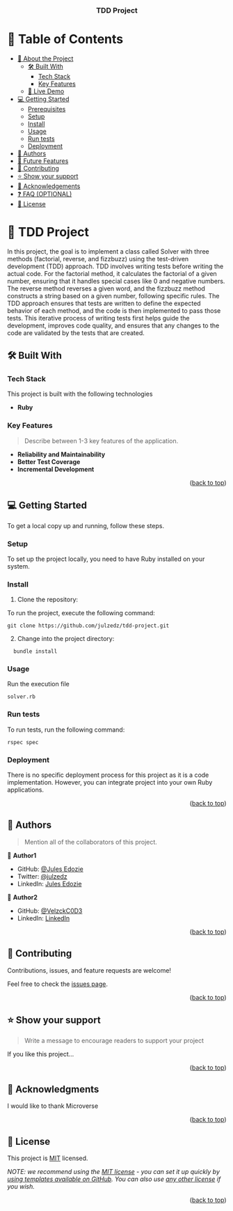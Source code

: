 <a name="readme-top"></a>

<div align="center">
  <h3><b>TDD Project</b></h3>

</div>

<!-- TABLE OF CONTENTS -->

# 📗 Table of Contents

- [📖 About the Project](#about-project)
  - [🛠 Built With](#built-with)
    - [Tech Stack](#tech-stack)
    - [Key Features](#key-features)
  - [🚀 Live Demo](#live-demo)
- [💻 Getting Started](#getting-started)
  - [Prerequisites](#prerequisites)
  - [Setup](#setup)
  - [Install](#install)
  - [Usage](#usage)
  - [Run tests](#run-tests)
  - [Deployment](#deployment)
- [👥 Authors](#authors)
- [🔭 Future Features](#future-features)
- [🤝 Contributing](#contributing)
- [⭐️ Show your support](#support)
- [🙏 Acknowledgements](#acknowledgements)
- [❓ FAQ (OPTIONAL)](#faq)
- [📝 License](#license)

<!-- PROJECT DESCRIPTION -->

# 📖 TDD Project <a name="about-project"></a>

In this project, the goal is to implement a class called Solver with three methods (factorial, reverse, and fizzbuzz) using the test-driven development (TDD) approach. TDD involves writing tests before writing the actual code. For the factorial method, it calculates the factorial of a given number, ensuring that it handles special cases like 0 and negative numbers. The reverse method reverses a given word, and the fizzbuzz method constructs a string based on a given number, following specific rules. The TDD approach ensures that tests are written to define the expected behavior of each method, and the code is then implemented to pass those tests. This iterative process of writing tests first helps guide the development, improves code quality, and ensures that any changes to the code are validated by the tests that are created.

## 🛠 Built With <a name="built-with"></a>

### Tech Stack <a name="tech-stack"></a>

This project is built with the following technologies

- **Ruby**


<!-- Features -->

### Key Features <a name="key-features"></a>

> Describe between 1-3 key features of the application.

- **Reliability and Maintainability**
- **Better Test Coverage**
- **Incremental Development**

<p align="right">(<a href="#readme-top">back to top</a>)</p>


<!-- GETTING STARTED -->

## 💻 Getting Started <a name="getting-started"></a>

To get a local copy up and running, follow these steps.


### Setup

To set up the project locally, you need to have Ruby installed on your system.


### Install

1. Clone the repository:

To run the project, execute the following command:

```git clone https://github.com/julzedz/tdd-project.git```


2. Change into the project directory:

```cd tdd-project 
  bundle install
```

### Usage

Run the execution file

```solver.rb```


### Run tests

To run tests, run the following command:



```rspec spec```


### Deployment

There is no specific deployment process for this project as it is a code implementation. However, you can integrate project into your own Ruby applications.

<p align="right">(<a href="#readme-top">back to top</a>)</p>

<!-- AUTHORS -->

## 👥 Authors <a name="authors"></a>

> Mention all of the collaborators of this project.

👤 **Author1**

- GitHub: [@Jules Edozie](https://github.com/julzedz)
- Twitter: [@julzedz](https://twitter.com/twitterhandle)
- LinkedIn: [Jules Edozie](https://linkedin.com/in/linkedinhandle)

👤 **Author2**

- GitHub: [@VelzckC0D3](https://github.com/VelzckC0D3)
- LinkedIn: [LinkedIn](https://www.linkedin.com/in/velzckcode/)

<p align="right">(<a href="#readme-top">back to top</a>)</p>




<!-- CONTRIBUTING -->

## 🤝 Contributing <a name="contributing"></a>

Contributions, issues, and feature requests are welcome!

Feel free to check the [issues page](../../issues/).

<p align="right">(<a href="#readme-top">back to top</a>)</p>

<!-- SUPPORT -->

## ⭐️ Show your support <a name="support"></a>

> Write a message to encourage readers to support your project

If you like this project...

<p align="right">(<a href="#readme-top">back to top</a>)</p>

<!-- ACKNOWLEDGEMENTS -->

## 🙏 Acknowledgments <a name="acknowledgements"></a>


I would like to thank Microverse

<p align="right">(<a href="#readme-top">back to top</a>)</p>



## 📝 License <a name="license"></a>

This project is [MIT](./LICENSE) licensed.

_NOTE: we recommend using the [MIT license](https://choosealicense.com/licenses/mit/) - you can set it up quickly by [using templates available on GitHub](https://docs.github.com/en/communities/setting-up-your-project-for-healthy-contributions/adding-a-license-to-a-repository). You can also use [any other license](https://choosealicense.com/licenses/) if you wish._

<p align="right">(<a href="#readme-top">back to top</a>)</p>
